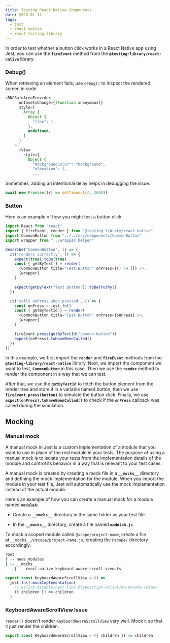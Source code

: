 ```yaml
---
title: Testing React Native Components
date: 2023-01-12
tags:
  - jest
  - react native
  - react-testing-library
---
```


In order to test whether a button click works in a React Native app using Jest, you can use the **`fireEvent`** method from the **`@testing-library/react-native`** library.

### Debug()

When retrieving an element fails, use `debug()` to inspect the rendered screen in code

```typescript
<RNCSafeAreaProvider
      onInsetsChange={[Function anonymous]}
      style={
        Array [
          Object {
            "flex": 1,
          },
          undefined,
        ]
      }
    >
      <View
        style={
          Object {
            "backgroundColor": "background",
            "elevation": 1,
            ...
```

Sometimes, adding an intentional delay helps in debugging the issue.

```typescript
await new Promise((r) => setTimeout(r, 2000))
```

### Button

Here is an example of how you might test a button click:

```typescript
import React from "react"
import { fireEvent, render } from "@testing-library/react-native"
import CommonButton from "../../src/components/CommonButton"
import wrapper from "../wrapper.helper"

describe("CommonButton", () => {
  it('renders correctly', () => {
    expect(true).toBe(true)
    const { getByText } = render(
      <CommonButton title="Test Button" onPress={() => {}} />,
      {wrapper}
    )

    expect(getByText("Test Button")).toBeTruthy()
  })

  it('calls onPress when pressed', () => {
    const onPress = jest.fn()
    const { getByTestId } = render(
      <CommonButton title="Test Button" onPress={onPress} />,
      {wrapper}
    )

    fireEvent.press(getByTestId("common-button"))
    expect(onPress).toHaveBeenCalled()
  })
})

```

In this example, we first import the **`render`** and **`fireEvent`** methods from the **`@testing-library/react-native`** library. Next, we import the component we want to test, **`CommonButton`** in this case. Then we use the **`render`** method to render the component in a way that we can test.

After that, we use the **`getByTestId`** to fetch the button element from the render tree and store it in a variable named button, then we use **`fireEvent.press(button)`** to simulate the button click. Finally, we use **`expect(onPress).toHaveBeenCalled()`** to check if the **`onPress`** callback was called during the simulation.

## Mocking

### Manual mock

A manual mock in Jest is a custom implementation of a module that you want to use in place of the real module in your tests. The purpose of using a manual mock is to isolate your tests from the implementation details of the module and control its behavior in a way that is relevant to your test cases.

A manual mock is created by creating a mock file in a **`__mocks__`** directory and defining the mock implementation for the module. When you import the module in your test file, Jest will automatically use the mock implementation instead of the actual module.

Here's an example of how you can create a manual mock for a module named **`moduleA`**:

- Create a **`__mocks__`** directory in the same folder as your test file.

- In the **`__mocks__`** directory, create a file named **`moduleA.js`**

To mock a scoped module called `@scope/project-name`, create a file at `__mocks__/@scope/project-name.js`, creating the `@scope/` directory accordingly.

```bash
root
| -- node_modules
| -- __mocks__
    | -- react-native-keyboard-aware-scroll-view.ts

```

```typescript
export const KeyboardAwareScrollView = () =>
  jest.fn().mockImplementation(
    // eslint-disable-next-line @typescript-eslint/no-unsafe-return
    ({ children }) => children
  )
```

### KeyboardAwareScrollView Issue

`render()` doesn’t render `KeyboardAwareScrollView` very well. Mock it so that it just render the children.

```typescript
export const KeyboardAwareScrollView = ({ children }) => children
```

